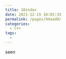 ```yaml
---
title: 10index
date: 2021-12-15 10:03:33
permalink: /pages/94aad0/
categories:
  - C++
tags:
  - 
---
```


seen